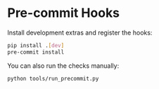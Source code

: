 # Pre-commit Hooks

Install development extras and register the hooks:

```bash
pip install .[dev]
pre-commit install
```

You can also run the checks manually:

```bash
python tools/run_precommit.py
```
